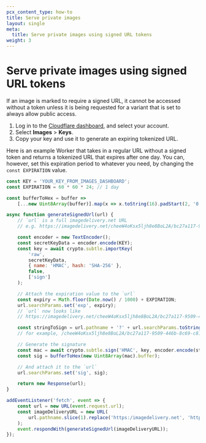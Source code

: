 ```yaml
---
pcx_content_type: how-to
title: Serve private images
layout: single
meta:
  title: Serve private images using signed URL tokens
weight: 3
---
```


# Serve private images using signed URL tokens

If an image is marked to require a signed URL, it cannot be accessed without a token unless it is being requested for a variant that is set to always allow public access.

1. Log in to the [Cloudflare dashboard](https://dash.cloudflare.com/login), and select your account.
2. Select **Images** > **Keys**.
3. Copy your key and use it to generate an expiring tokenized URL.

Here is an example Worker that takes in a regular URL without a signed token and returns a tokenized URL that expires after one day. You can, however, set this expiration period to whatever you need, by changing the `const EXPIRATION` value.

```js
const KEY = 'YOUR_KEY_FROM_IMAGES_DASHBOARD';
const EXPIRATION = 60 * 60 * 24; // 1 day

const bufferToHex = buffer =>
	[...new Uint8Array(buffer)].map(x => x.toString(16).padStart(2, '0')).join('');

async function generateSignedUrl(url) {
	// `url` is a full imagedelivery.net URL
	// e.g. https://imagedelivery.net/cheeW4oKsx5ljh8e8BoL2A/bc27a117-9509-446b-8c69-c81bfeac0a01/mobile

	const encoder = new TextEncoder();
	const secretKeyData = encoder.encode(KEY);
	const key = await crypto.subtle.importKey(
		'raw',
		secretKeyData,
		{ name: 'HMAC', hash: 'SHA-256' },
		false,
		['sign']
	);

	// Attach the expiration value to the `url`
	const expiry = Math.floor(Date.now() / 1000) + EXPIRATION;
	url.searchParams.set('exp', expiry);
	// `url` now looks like
	// https://imagedelivery.net/cheeW4oKsx5ljh8e8BoL2A/bc27a117-9509-446b-8c69-c81bfeac0a01/mobile?exp=1631289275

	const stringToSign = url.pathname + '?' + url.searchParams.toString();
	// for example, /cheeW4oKsx5ljh8e8BoL2A/bc27a117-9509-446b-8c69-c81bfeac0a01/mobile?exp=1631289275

	// Generate the signature
	const mac = await crypto.subtle.sign('HMAC', key, encoder.encode(stringToSign));
	const sig = bufferToHex(new Uint8Array(mac).buffer);

	// And attach it to the `url`
	url.searchParams.set('sig', sig);

	return new Response(url);
}

addEventListener('fetch', event => {
	const url = new URL(event.request.url);
	const imageDeliveryURL = new URL(
		url.pathname.slice(1).replace('https:/imagedelivery.net', 'https://imagedelivery.net')
	);
	event.respondWith(generateSignedUrl(imageDeliveryURL));
});
```

